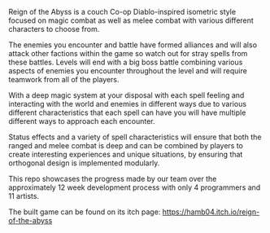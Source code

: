 Reign of the Abyss is a couch Co-op Diablo-inspired isometric style focused on magic combat as well as melee combat with various different characters to choose from. 

The enemies you encounter and battle have formed alliances and will also attack other factions within the game so watch out for stray spells from these battles. Levels will end with a big boss battle combining various aspects of enemies you encounter throughout the level and will require teamwork from all of the players.

With a deep magic system at your disposal with each spell feeling and interacting with the world and enemies in different ways due to various different characteristics that each spell can have you will have multiple different ways to approach each encounter.

Status effects and a variety of spell characteristics will ensure that both the ranged and melee combat is deep and can be combined by players to create interesting experiences and unique situations, by ensuring that orthogonal design is implemented modularly.


This repo showcases the progress made by our team over the approximately 12 week development process with only 4 programmers and 11 artists.

The built game can be found on its itch page: https://hamb04.itch.io/reign-of-the-abyss
